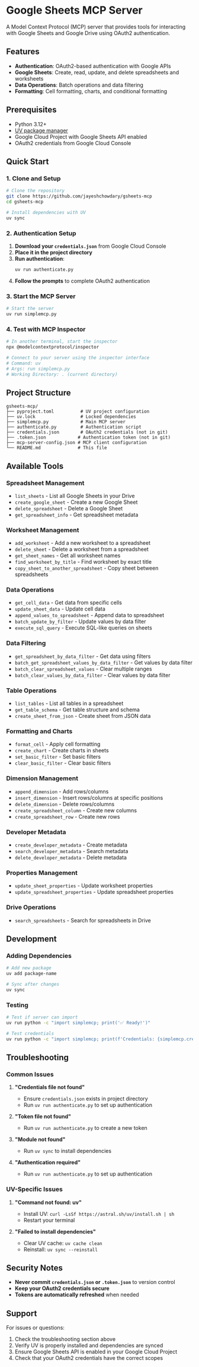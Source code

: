 # Google Sheets MCP Server

A Model Context Protocol (MCP) server that provides tools for interacting with Google Sheets and Google Drive using OAuth2 authentication.

## Features

- **Authentication**: OAuth2-based authentication with Google APIs
- **Google Sheets**: Create, read, update, and delete spreadsheets and worksheets
- **Data Operations**: Batch operations and data filtering
- **Formatting**: Cell formatting, charts, and conditional formatting

## Prerequisites

- Python 3.12+
- [UV package manager](https://docs.astral.sh/uv/getting-started/installation/)
- Google Cloud Project with Google Sheets API enabled
- OAuth2 credentials from Google Cloud Console

## Quick Start

### 1. Clone and Setup

```bash
# Clone the repository
git clone https://github.com/jayeshchowdary/gsheets-mcp
cd gsheets-mcp

# Install dependencies with UV
uv sync
```

### 2. Authentication Setup

1. **Download your `credentials.json`** from Google Cloud Console
2. **Place it in the project directory**
3. **Run authentication**:
   ```bash
   uv run authenticate.py
   ```
4. **Follow the prompts** to complete OAuth2 authentication

### 3. Start the MCP Server

```bash
# Start the server
uv run simplemcp.py
```

### 4. Test with MCP Inspector

```bash
# In another terminal, start the inspector
npx @modelcontextprotocol/inspector

# Connect to your server using the inspector interface
# Command: uv
# Args: run simplemcp.py
# Working Directory: . (current directory)
```

## Project Structure

```
gsheets-mcp/
├── pyproject.toml          # UV project configuration
├── uv.lock                 # Locked dependencies
├── simplemcp.py            # Main MCP server
├── authenticate.py         # Authentication script
├── credentials.json        # OAuth2 credentials (not in git)
├── .token.json            # Authentication token (not in git)
├── mcp-server-config.json # MCP client configuration
└── README.md              # This file
```

## Available Tools

### Spreadsheet Management
- `list_sheets` - List all Google Sheets in your Drive
- `create_google_sheet` - Create a new Google Sheet
- `delete_spreadsheet` - Delete a Google Sheet
- `get_spreadsheet_info` - Get spreadsheet metadata

### Worksheet Management
- `add_worksheet` - Add a new worksheet to a spreadsheet
- `delete_sheet` - Delete a worksheet from a spreadsheet
- `get_sheet_names` - Get all worksheet names
- `find_worksheet_by_title` - Find worksheet by exact title
- `copy_sheet_to_another_spreadsheet` - Copy sheet between spreadsheets

### Data Operations
- `get_cell_data` - Get data from specific cells
- `update_sheet_data` - Update cell data
- `append_values_to_spreadsheet` - Append data to spreadsheet
- `batch_update_by_filter` - Update values by data filter
- `execute_sql_query` - Execute SQL-like queries on sheets

### Data Filtering
- `get_spreadsheet_by_data_filter` - Get data using filters
- `batch_get_spreadsheet_values_by_data_filter` - Get values by data filter
- `batch_clear_spreadsheet_values` - Clear multiple ranges
- `batch_clear_values_by_data_filter` - Clear values by data filter

### Table Operations
- `list_tables` - List all tables in a spreadsheet
- `get_table_schema` - Get table structure and schema
- `create_sheet_from_json` - Create sheet from JSON data

### Formatting and Charts
- `format_cell` - Apply cell formatting
- `create_chart` - Create charts in sheets
- `set_basic_filter` - Set basic filters
- `clear_basic_filter` - Clear basic filters

### Dimension Management
- `append_dimension` - Add rows/columns
- `insert_dimension` - Insert rows/columns at specific positions
- `delete_dimension` - Delete rows/columns
- `create_spreadsheet_column` - Create new columns
- `create_spreadsheet_row` - Create new rows

### Developer Metadata
- `create_developer_metadata` - Create metadata
- `search_developer_metadata` - Search metadata
- `delete_developer_metadata` - Delete metadata

### Properties Management
- `update_sheet_properties` - Update worksheet properties
- `update_spreadsheet_properties` - Update spreadsheet properties

### Drive Operations
- `search_spreadsheets` - Search for spreadsheets in Drive

## Development

### Adding Dependencies

```bash
# Add new package
uv add package-name

# Sync after changes
uv sync
```

### Testing

```bash
# Test if server can import
uv run python -c "import simplemcp; print('✅ Ready!')"

# Test credentials
uv run python -c "import simplemcp; print(f'Credentials: {simplemcp.creds is not None}')"
```

## Troubleshooting

### Common Issues

1. **"Credentials file not found"**
   - Ensure `credentials.json` exists in project directory
   - Run `uv run authenticate.py` to set up authentication

2. **"Token file not found"**
   - Run `uv run authenticate.py` to create a new token

3. **"Module not found"**
   - Run `uv sync` to install dependencies

4. **"Authentication required"**
   - Run `uv run authenticate.py` to set up authentication

### UV-Specific Issues

1. **"Command not found: uv"**
   - Install UV: `curl -LsSf https://astral.sh/uv/install.sh | sh`
   - Restart your terminal

2. **"Failed to install dependencies"**
   - Clear UV cache: `uv cache clean`
   - Reinstall: `uv sync --reinstall`

## Security Notes

- **Never commit `credentials.json` or `.token.json`** to version control
- **Keep your OAuth2 credentials secure**
- **Tokens are automatically refreshed** when needed

## Support

For issues or questions:
1. Check the troubleshooting section above
2. Verify UV is properly installed and dependencies are synced
3. Ensure Google Sheets API is enabled in your Google Cloud Project
4. Check that your OAuth2 credentials have the correct scopes
